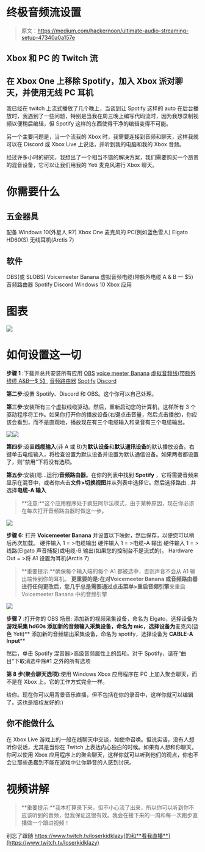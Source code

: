 # 终极音频流设置

> 原文：<https://medium.com/hackernoon/ultimate-audio-streaming-setup-47340a0a157e>

## Xbox 和 PC 的 Twitch 流

## 在 Xbox One 上移除 Spotify，加入 Xbox 派对聊天，并使用无线 PC 耳机

我已经在 twitch 上流式播放了几个晚上，当谈到让 Spotify 这样的 auto 在后台播放时，我遇到了一些问题，特别是当我在周三晚上编写代码流时，因为我想录制视频以便稍后编辑，但 Spotify 这样的东西使得干净的编辑变得不可能。

另一个主要问题是，当一个流我的 Xbox 时，我需要连接到音频和聊天，这样我就可以在 Discord 或 Xbox Live 上说话，并听到我的电脑和我的 Xbox 音频。

经过许多小时的研究，我想出了一个相当不错的解决方案，我们需要购买一个昂贵的混音设备，它可以让我们用我的 Yeti 麦克风进行 Xbox 聊天。

# 你需要什么

## 五金器具

配备 Windows 10(外星人 R7)
Xbox One
麦克风的 PC(例如蓝色雪人)
Elgato HD60(S)
无线耳机(Arctis 7)

## 软件

OBS(或 SLOBS)
Voicemeeter Banana
虚拟音频电缆(带额外电缆 A & B — $5)
音频路由器
Spotify
Discord
Windows 10 Xbox 应用

# 图表

![](img/222109425b67bbaf2a4e909991e9a59e.png)

# 如何设置这一切

**步骤 1** :下载并总共安装所有应用
[OBS](https://obsproject.com/download)
[voice meeter Banana](https://www.vb-audio.com/Voicemeeter/banana.htm)
[虚拟音频线(带额外线缆 A&B—$ 5】](https://www.vb-audio.com/Cable/index.htm)
[音频路由器](https://github.com/audiorouterdev/audio-router)
[Spotify](https://www.spotify.com/us/download/other/)
[Discord](https://discordapp.com/download)

**第二步**:设置 Spotify、Discord 和 OBS。这个你可以自己处理。

**第三步**:安装所有三个虚拟线缆驱动。然后，重新启动您的计算机，这样所有 3 个驱动程序将工作。如果你打开你的播放设备(右键点击音量，然后点击播放)，你应该会看到，而不是直观地，播放现在有三个电缆输入和录音有三个电缆输出。

![](img/01db7dfa30fd42143a9568a61e7cbfa3.png)![](img/905bd5d0b47861459f09e64ac93f41b8.png)

**第四步**:设置**线缆输入**(非 A 或 B)为**默认设备**和**默认通讯设备**的默认播放设备。右键单击电缆输入，将检查设置为默认设备并设置为默认通信设备。如果两者都设置了，则“禁用”下将没有选项。

**第五步**:安装(嗯…运行)**音频路由器**。在你的列表中找到 **Spotify** ，它将需要音频来显示在混音中，或者你点击**文件>切换视图**并从列表中选择它。然后选择路由…并选择**电缆-A 输入**

> **注意:**这个应用程序处于疯狂阿尔法模式，由于某种原因，现在你必须在每次打开音频路由器时做这一步。

![](img/f779b05b216674887a51132052fe26cd.png)

**步骤 6:** 打开 **Voicemeeter Banana** 并设置以下映射，然后保存，以便您可以稍后再次加载。
硬件输入 1 = >电缆输出
硬件输入 1 = >电缆-A 输出
硬件输入 1 = >线路(Elgato 声音捕捉)或电缆-B 输出(如果您的控制台不是流式的)。
Hardware Out = >将 A1 设置为耳机(Arctis 7)

> **重要提示:**确保每个输入端的每个 A1 都被选中，否则声音不会从 A1 输出端传到你的耳机。
> **更重要的是:**在对Voicemeeter Banana 或音频路由器进行任何更改后，您几乎总是需要通过点击**菜单>重启音频引擎**来重启 Voicemeeter Banana 中的音频引擎

![](img/bf7aed72242ea922b927cca79d7cd419.png)

**步骤 7** :打开你的 OBS 场景:
添加新的视频采集设备，命名为 Elgato，选择设备为**游戏采集 hd60s
添加新的音频输入采集设备，命名为 mic，选择设备为**麦克风(蓝色 Yeti)** 添加新的音频输出采集设备，命名为 spotify，选择设备为 **CABLE-A Input****

然后，单击 Spotify 混音器>高级音频属性上的齿轮。对于 Spotify，请在“曲目”下取消选中除#1 之外的所有选项

**第 8 步(聚会聊天选项)**:使用 Windows Xbox 应用程序在 PC 上加入聚会聊天，而不是在 Xbox 上。它的工作方式完全一样。

给你。现在你可以用背景音乐直播，但不包括在你的录音中，这样你就可以编辑了。这也是版权友好的:)

## 你不能做什么

在 Xbox Live 游戏上的一般在线聊天中交谈，如使命召唤。但说实话，没有人想听你说话，尤其是当你在 Twitch 上表达内心独白的时候。如果有人想和你聊天，你可以使用 Xbox 应用程序上的聚会聊天，这样你就可以听到他们的观点，你也不会让那些愚蠢到不能在游戏中让你静音的人感到讨厌。

# 视频讲解

> **重要提示:**我本打算录下来，但不小心流了出来，所以你可以听到你不应该听到的音频，但我保证这很有效。我会在接下来的一周和每一次跑步直播做一个跟进视频！

别忘了跟随 https://www.twitch.tv/loserkidklazy[的和**看我直播**](https://www.twitch.tv/loserkidklazy)